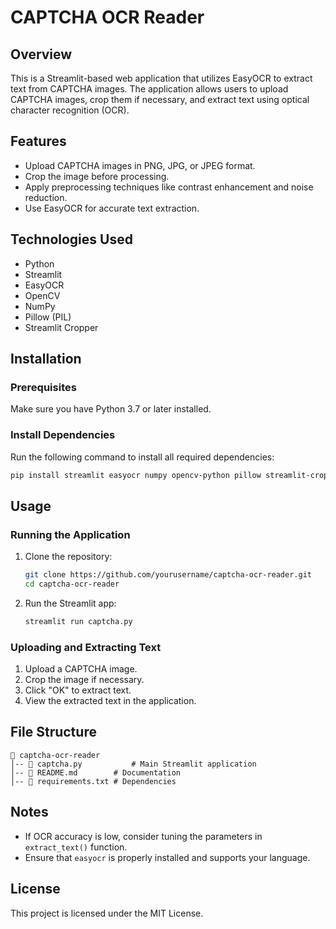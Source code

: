 # CAPTCHA OCR Reader

## Overview
This is a Streamlit-based web application that utilizes EasyOCR to extract text from CAPTCHA images. The application allows users to upload CAPTCHA images, crop them if necessary, and extract text using optical character recognition (OCR).

## Features
- Upload CAPTCHA images in PNG, JPG, or JPEG format.
- Crop the image before processing.
- Apply preprocessing techniques like contrast enhancement and noise reduction.
- Use EasyOCR for accurate text extraction.

## Technologies Used
- Python
- Streamlit
- EasyOCR
- OpenCV
- NumPy
- Pillow (PIL)
- Streamlit Cropper

## Installation

### Prerequisites
Make sure you have Python 3.7 or later installed.

### Install Dependencies
Run the following command to install all required dependencies:
```sh
pip install streamlit easyocr numpy opencv-python pillow streamlit-cropper
```

## Usage

### Running the Application
1. Clone the repository:
   ```sh
   git clone https://github.com/yourusername/captcha-ocr-reader.git
   cd captcha-ocr-reader
   ```

2. Run the Streamlit app:
   ```sh
   streamlit run captcha.py
   ```

### Uploading and Extracting Text
1. Upload a CAPTCHA image.
2. Crop the image if necessary.
3. Click "OK" to extract text.
4. View the extracted text in the application.

## File Structure
```
📁 captcha-ocr-reader
│-- 📄 captcha.py           # Main Streamlit application
│-- 📄 README.md        # Documentation
│-- 📄 requirements.txt # Dependencies
```

## Notes
- If OCR accuracy is low, consider tuning the parameters in `extract_text()` function.
- Ensure that `easyocr` is properly installed and supports your language.

## License
This project is licensed under the MIT License.

